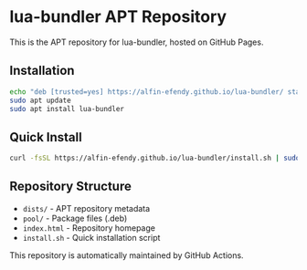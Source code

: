 # lua-bundler APT Repository

This is the APT repository for lua-bundler, hosted on GitHub Pages.

## Installation

```bash
echo "deb [trusted=yes] https://alfin-efendy.github.io/lua-bundler/ stable main" | sudo tee /etc/apt/sources.list.d/lua-bundler.list
sudo apt update
sudo apt install lua-bundler
```

## Quick Install

```bash
curl -fsSL https://alfin-efendy.github.io/lua-bundler/install.sh | sudo bash
```

## Repository Structure

- `dists/` - APT repository metadata
- `pool/` - Package files (.deb)
- `index.html` - Repository homepage
- `install.sh` - Quick installation script

This repository is automatically maintained by GitHub Actions.
